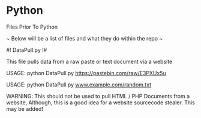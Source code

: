 # Python
Files Prior To Python

~ Below will be a list of files and what they do within the repo ~

#! DataPull.py !#

This file pulls data from a raw paste or text document via a website

USAGE: python DataPull.py https://pastebin.com/raw/E3PXUx5u

USAGE: python DataPull.py www.example.com/random.txt

WARNING: This should not be used to pull HTML / PHP Documents from a website,
Although, this is a good idea for a website sourcecode stealer.
This may be added!
